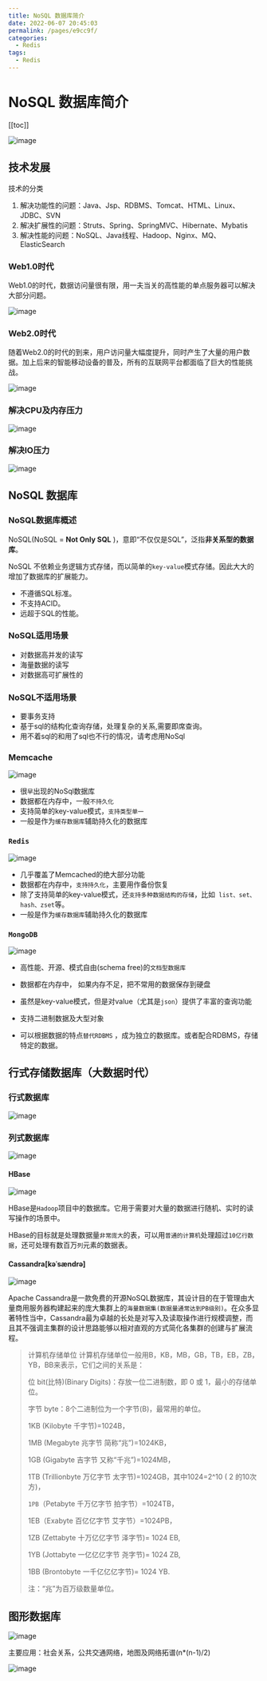 ```yaml
---
title: NoSQL 数据库简介
date: 2022-06-07 20:45:03
permalink: /pages/e9cc9f/
categories:
  - Redis
tags:
  - Redis
---
```

# NoSQL 数据库简介

[[toc]]

![image](https://fastly.jsdelivr.net/gh/xustudyxu/image-hosting@master/20220607/image.1t1oqnudzvog.jpg)

## 技术发展

技术的分类

1. 解决功能性的问题：Java、Jsp、RDBMS、Tomcat、HTML、Linux、JDBC、SVN
2. 解决扩展性的问题：Struts、Spring、SpringMVC、Hibernate、Mybatis
3. 解决性能的问题：NoSQL、Java线程、Hadoop、Nginx、MQ、ElasticSearch

### Web1.0时代

Web1.0的时代，数据访问量很有限，用一夫当关的高性能的单点服务器可以解决大部分问题。

![image](https://fastly.jsdelivr.net/gh/xustudyxu/image-hosting@master/20220607/image.6oud1zlmuxc0.jpg)

### Web2.0时代

随着Web2.0的时代的到来，用户访问量大幅度提升，同时产生了大量的用户数据。加上后来的智能移动设备的普及，所有的互联网平台都面临了巨大的性能挑战。

![image](https://fastly.jsdelivr.net/gh/xustudyxu/image-hosting@master/20220607/image.6z6y7rmb2700.jpg)

### 解决CPU及内存压力

![image](https://fastly.jsdelivr.net/gh/xustudyxu/image-hosting@master/20220607/image.68w0snj2wk00.jpg)

### 解决IO压力

![image](https://fastly.jsdelivr.net/gh/xustudyxu/image-hosting@master/20220607/image.16879uz0siqo.jpg)

## NoSQL 数据库

### NoSQL数据库概述

NoSQL(NoSQL = **Not Only SQL** )，意即“不仅仅是SQL”，泛指**非关系型的数据库**。 

NoSQL 不依赖业务逻辑方式存储，而以简单的`key-value`模式存储。因此大大的增加了数据库的扩展能力。

+ 不遵循SQL标准。
+ 不支持ACID。
+ 远超于SQL的性能。

### **NoSQL适用场景**

+ 对数据高并发的读写
+ 海量数据的读写
+ 对数据高可扩展性的

### **NoSQL**不适用场景

+ 要事务支持
+ 基于sql的结构化查询存储，处理复杂的关系,需要即席查询。
+ 用不着sql的和用了sql也不行的情况，请考虑用NoSql

### **Memcache**

![image](https://fastly.jsdelivr.net/gh/xustudyxu/image-hosting@master/20220607/image.182ny65xnqdc.jpg)

+ 很`早`出现的NoSql数据库
+ 数据都在内存中，一般`不持久化`
+ 支持简单的key-value模式，`支持类型单一`
+ 一般是作为`缓存数据库`辅助持久化的数据库

### `Redis`

![image](https://fastly.jsdelivr.net/gh/xustudyxu/image-hosting@master/20220607/image.4ac55hg7d1k0.jpg)

+ 几乎覆盖了Memcached的绝大部分功能
+ 数据都在内存中，`支持持久化`，主要用作备份恢复
+ 除了支持简单的key-value模式，还`支持多种数据结构的存储`，比如` list、set、hash、zset`等。
+ 一般是作为`缓存数据库`辅助持久化的数据库

### `MongoDB`

![image](https://fastly.jsdelivr.net/gh/xustudyxu/image-hosting@master/20220607/image.2tdz837532w0.jpg)

+ 高性能、开源、模式自由(schema  free)的`文档型数据库`

+ 数据都在内存中， 如果内存不足，把不常用的数据保存到硬盘
+ 虽然是key-value模式，但是对value（尤其是`json`）提供了丰富的查询功能
+ 支持二进制数据及大型对象
+ 可以根据数据的特点`替代RDBMS` ，成为独立的数据库。或者配合RDBMS，存储特定的数据。

## 行式存储数据库（大数据时代）

### 行式数据库

![image](https://fastly.jsdelivr.net/gh/xustudyxu/image-hosting@master/20220607/image.6twpui5bneo0.jpg)

### **列式数据库**

![image](https://fastly.jsdelivr.net/gh/xustudyxu/image-hosting@master/20220607/image.5ufmal4bk20.jpg)

#### **HBase**

![image](https://fastly.jsdelivr.net/gh/xustudyxu/image-hosting@master/20220607/image.69a056iwlf40.jpg)

HBase是`Hadoop`项目中的数据库。它用于需要对大量的数据进行随机、实时的读写操作的场景中。

HBase的目标就是处理数据量`非常庞大`的表，可以用`普通的计算机`处理超过`10亿行数据`，还可处理有数百万`列`元素的数据表。

####  **Cassandra[kəˈsændrə]**

![image](https://fastly.jsdelivr.net/gh/xustudyxu/image-hosting@master/20220607/image.4ua54uzp09s0.jpg)

Apache Cassandra是一款免费的开源NoSQL数据库，其设计目的在于管理由大量商用服务器构建起来的庞大集群上的`海量数据集(数据量通常达到PB级别)`。在众多显著特性当中，Cassandra最为卓越的长处是对写入及读取操作进行规模调整，而且其不强调主集群的设计思路能够以相对直观的方式简化各集群的创建与扩展流程。

> 计算机存储单位 计算机存储单位一般用B，KB，MB，GB，TB，EB，ZB，YB，BB来表示，它们之间的关系是：
>
> 位 bit(比特)(Binary Digits)：存放一位二进制数，即 0 或 1，最小的存储单位。
>
> 字节 byte：8个二进制位为一个字节(B)，最常用的单位。
>
> 1KB (Kilobyte 千字节)=1024B，
>
> 1MB (Megabyte 兆字节 简称“兆”)=1024KB，
>
> 1GB (Gigabyte 吉字节 又称“千兆”)=1024MB，
>
> 1TB (Trillionbyte 万亿字节 太字节)=1024GB，其中1024=2^10 ( 2 的10次方)，
>
> `1PB`（Petabyte 千万亿字节 拍字节）=1024TB，
>
> 1EB（Exabyte 百亿亿字节 艾字节）=1024PB，
>
> 1ZB (Zettabyte 十万亿亿字节 泽字节)= 1024 EB,
>
> 1YB (Jottabyte 一亿亿亿字节 尧字节)= 1024 ZB,
>
> 1BB (Brontobyte 一千亿亿亿字节)= 1024 YB.
>
> 注：“兆”为百万级数量单位。

## 图形数据库

![image](https://fastly.jsdelivr.net/gh/xustudyxu/image-hosting@master/20220607/image.5i6pukp7ya00.jpg)

主要应用：社会关系，公共交通网络，地图及网络拓谱(n*(n-1)/2)

![image](https://fastly.jsdelivr.net/gh/xustudyxu/image-hosting@master/20220607/image.29xsu06f6hgk.jpg)

